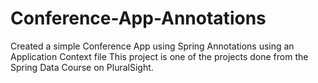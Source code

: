 # Conference-App-Annotations
Created a simple Conference App using Spring Annotations using an Application Context file
This project is one of the projects done from the Spring Data Course on PluralSight.
